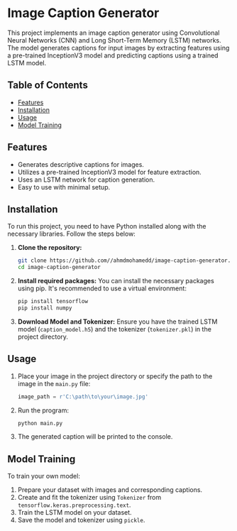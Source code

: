 
# Image Caption Generator

This project implements an image caption generator using Convolutional Neural Networks (CNN) and Long Short-Term Memory (LSTM) networks. The model generates captions for input images by extracting features using a pre-trained InceptionV3 model and predicting captions using a trained LSTM model.

## Table of Contents
- [Features](#features)
- [Installation](#installation)
- [Usage](#usage)
- [Model Training](#model-training)

## Features
- Generates descriptive captions for images.
- Utilizes a pre-trained InceptionV3 model for feature extraction.
- Uses an LSTM network for caption generation.
- Easy to use with minimal setup.

## Installation
To run this project, you need to have Python installed along with the necessary libraries. Follow the steps below:

1. **Clone the repository:**
   ```bash
   git clone https://github.com//ahmdmohamedd/image-caption-generator.git
   cd image-caption-generator
   ```

2. **Install required packages:**
   You can install the necessary packages using pip. It's recommended to use a virtual environment:
   ```bash
   pip install tensorflow
   pip install numpy
   ```

3. **Download Model and Tokenizer:**
   Ensure you have the trained LSTM model (`caption_model.h5`) and the tokenizer (`tokenizer.pkl`) in the project directory.

## Usage
1. Place your image in the project directory or specify the path to the image in the `main.py` file:
   ```python
   image_path = r'C:\path\to\your\image.jpg'
   ```

2. Run the program:
   ```bash
   python main.py
   ```

3. The generated caption will be printed to the console.

## Model Training
To train your own model:
1. Prepare your dataset with images and corresponding captions.
2. Create and fit the tokenizer using `Tokenizer` from `tensorflow.keras.preprocessing.text`.
3. Train the LSTM model on your dataset.
4. Save the model and tokenizer using `pickle`.
